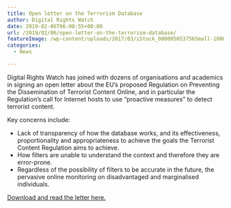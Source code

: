 ```yaml
---
title: Open letter on the Terrorism Database
author: Digital Rights Watch
date: 2019-02-06T06:08:55+00:00
url: /2019/02/06/open-letter-on-the-terrorism-database/
featureImage: /wp-content/uploads/2017/03/iStock_000005053756Small-1000x350-1.jpg
categories:
  - News

---
```

Digital Rights Watch has joined with dozens of organisations and academics in signing an open letter about the EU’s proposed Regulation on Preventing the Dissemination of Terrorist Content Online, and in particular the Regulation’s call for Internet hosts to use “proactive measures” to detect terrorist content.

Key concerns include:

  * Lack of transparency of how the database works, and its effectiveness, proportionality and appropriateness to achieve the goals the Terrorist Content Regulation aims to achieve.
  * How filters are unable to understand the context and therefore they are error-prone.
  * Regardless of the possibility of filters to be accurate in the future, the pervasive online monitoring on disadvantaged and marginalised individuals.

[Download and read the letter here.][1]

 [1]: /wp-content/uploads/2019/02/20190205-Civil-Society-Letter-to-EP-Terrorism-Database.pdf